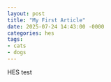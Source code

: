 ```yaml
---
layout: post
title: "My First Article"
date: 2025-07-24 14:43:00 -0000
categories: hes
tags:
- cats
- dogs
---
```


HES test
